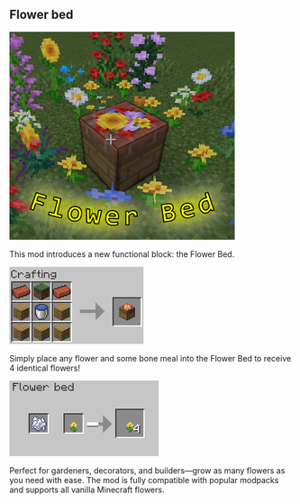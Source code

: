 ## Flower bed

![Flower Bed](https://github.com/Aldegran/flower-bed/blob/main/img/header.png)

This mod introduces a new functional block: the Flower Bed.

![Recept](https://github.com/Aldegran/flower-bed/blob/main/img/crafting.png)

Simply place any flower and some bone meal into the Flower Bed to receive 4 identical flowers!

![Craft](https://github.com/Aldegran/flower-bed/blob/main/img/recept.png)

Perfect for gardeners, decorators, and builders—grow as many flowers as you need with ease.
The mod is fully compatible with popular modpacks and supports all vanilla Minecraft flowers.

